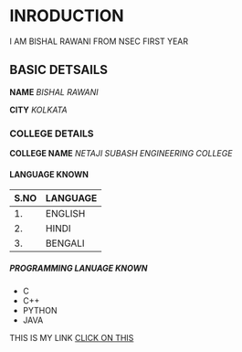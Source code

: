 # INRODUCTION
I AM BISHAL RAWANI FROM NSEC FIRST YEAR 

## BASIC DETSAILS 
**NAME** *BISHAL RAWANI*

 **CITY** *KOLKATA*
 
 ###  COLLEGE DETAILS
 **COLLEGE NAME** *NETAJI SUBASH ENGINEERING COLLEGE*
 
 #### LANGUAGE KNOWN
 |S.NO|LANGUAGE|
 |----|--------|
 |1.|ENGLISH|
 |2.|HINDI|
 |3.|BENGALI|
 
 ##### PROGRAMMING LANUAGE KNOWN
 * C
 * C++
 * PYTHON
 * JAVA
 
 THIS IS MY LINK
 [CLICK ON THIS](https://github.com/Cybernix-Phoenix-NSEC/day_3_task_LVC/new/master)

 
 
 
 
